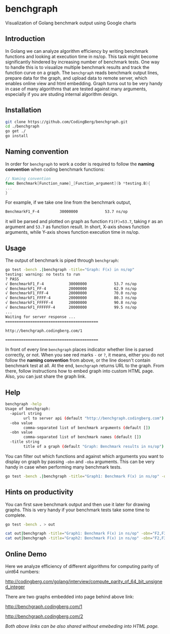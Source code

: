 # benchgraph
Visualization of Golang benchmark output using Google charts

## Introduction
In Golang we can analyze algorithm efficiency by writing benchmark functions and looking at execution time in ns/op. This task might become significantly hindered by increasing number of benchmark tests. One way to handle this is to visualize multiple benchmark results and track the function curve on a graph. The `benchgraph` reads benchmark output lines, prepare data for the graph, and upload data to remote server, which enables online view and html embedding. Graph turns out to be very handy in case of many algorithms that are tested against many arguments, especially if you are studing internal algorithm design.

## Installation

```bash
git clone https://github.com/CodingBerg/benchgraph.git
cd ./benchgraph
go get ./
go install
```

## Naming convention
In order for `benchgraph` to work a coder is required to follow the **naming convention** when coding benchmark functions:
```go
// Naming convention
func Benchmark[Function_name]_[Function_argument](b *testing.B){
...
}
```
For example, if we take one line from the benchmark output,
```bash
BenchmarkF1_F-4       	30000000	        53.7 ns/op
```
it will be parsed and plotted on graph as function `F1(F)=53.7`, taking `F` as an argument and `53.7` as function result. 
In short, X-axis shows function arguments, while Y-axis shows function execution time in ns/op.

## Usage
The output of benchmark is piped through `benchgraph`:

```bash
go test -bench .|benchgraph -title="Graph: F(x) in ns/op"
testing: warning: no tests to run
? PASS
√ BenchmarkF1_F-4       	30000000	        53.7 ns/op
√ BenchmarkF1_FF-4      	20000000	        62.9 ns/op
√ BenchmarkF1_FFF-4     	20000000	        70.0 ns/op
√ BenchmarkF1_FFFF-4    	20000000	        80.3 ns/op
√ BenchmarkF1_FFFFF-4   	20000000	        90.8 ns/op
√ BenchmarkF1_FFFFFF-4  	20000000	        99.5 ns/op
...
Waiting for server response ...
=========================================

http://benchgraph.codingberg.com/1

=========================================
```

In front of every line `benchgraph` places indicator whether line is parsed correctly, or not.
When you see red marks `-` or `?`, it means, either you do not follow the **naming convention** from above, or the line doesn't contain benchmark test at all. At the end, `benchgraph` returns URL to the graph. From there, follow instructions how to embed graph into custom HTML page. Also, you can just share the graph link.

## Help

```bash
benchgraph -help
Usage of benchgraph:
  -apiurl string
    	url to server api (default "http://benchgraph.codingberg.com")
  -oba value
    	comma-separated list of benchmark arguments (default [])
  -obn value
    	comma-separated list of benchmark names (default [])
  -title string
    	title of a graph (default "Graph: Benchmark results in ns/op")
```

You can filter out which functions and against which arguments you want to display on graph by passing `-obn` and `-oba` arguments. This can be very handy in case when performing many benchmark tests.

```bash
go test -bench .|benchgraph -title="Graph1: Benchmark F(x) in ns/op" -obn="F2,F3,F4" -oba="F,FF,FFF,FFFF,FFFFF,FFFFFF,FFFFFFF,FFFFFFFF"
```

## Hints on productivity

You can first save benchmark output and then use it later for drawing graphs. This is very handy if your benchmark tests take some time to complete.

```bash
go test -bench . > out

cat out|benchgraph -title="Graph1: Benchmark F(x) in ns/op" -obn="F2,F3,F4" -oba="F,FF,FFF,FFFF,FFFFF,FFFFFF,FFFFFFF,FFFFFFFF"
cat out|benchgraph -title="Graph2: Benchmark F(x) in ns/op" -obn="F2,F3,F4" -oba="0F,F0,F00,F000,F0000,F00000,F000000,F0000000"
```

## Online Demo

Here we analyze efficiency of different algorithms for computing parity of uint64 numbers:

http://codingberg.com/golang/interview/compute_parity_of_64_bit_unsigned_integer

There are two graphs embedded into page behind above link:

http://benchgraph.codingberg.com/1

http://benchgraph.codingberg.com/2

*Both above links can be also shared without emebeding into HTML page.*

